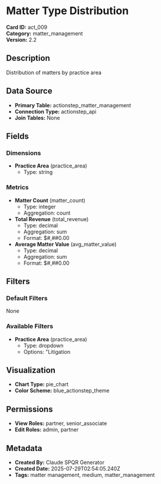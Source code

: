 # Matter Type Distribution

**Card ID:** act_009  
**Category:** matter_management  
**Version:** 2.2  

## Description
Distribution of matters by practice area

## Data Source
- **Primary Table:** actionstep_matter_management
- **Connection Type:** actionstep_api
- **Join Tables:** None

## Fields

### Dimensions
- **Practice Area** (practice_area)
  - Type: string

### Metrics
- **Matter Count** (matter_count)
  - Type: integer
  - Aggregation: count
- **Total Revenue** (total_revenue)
  - Type: decimal
  - Aggregation: sum
  - Format: $#,##0.00
- **Average Matter Value** (avg_matter_value)
  - Type: decimal
  - Aggregation: sum
  - Format: $#,##0.00

## Filters

### Default Filters
None

### Available Filters
- **Practice Area** (practice_area)
  - Type: dropdown
  - Options: "Litigation

## Visualization
- **Chart Type:** pie_chart
- **Color Scheme:** blue_actionstep_theme

## Permissions
- **View Roles:** partner, senior_associate
- **Edit Roles:** admin, partner

## Metadata
- **Created By:** Claude SPQR Generator
- **Created Date:** 2025-07-29T02:54:05.240Z
- **Tags:** matter management, medium, matter_management
